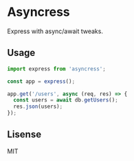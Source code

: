 Asyncress
=========

Express with async/await tweaks.

Usage
-----

```js
import express from 'asyncress';

const app = express();

app.get('/users', async (req, res) => {
  const users = await db.getUsers();
  res.json(users);
});
```

Lisense
-------
MIT
